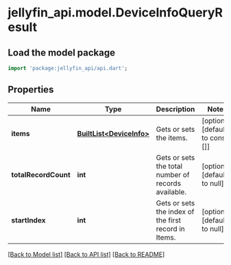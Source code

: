 # jellyfin_api.model.DeviceInfoQueryResult

## Load the model package
```dart
import 'package:jellyfin_api/api.dart';
```

## Properties
Name | Type | Description | Notes
------------ | ------------- | ------------- | -------------
**items** | [**BuiltList&lt;DeviceInfo&gt;**](DeviceInfo.md) | Gets or sets the items. | [optional] [default to const []]
**totalRecordCount** | **int** | Gets or sets the total number of records available. | [optional] [default to null]
**startIndex** | **int** | Gets or sets the index of the first record in Items. | [optional] [default to null]

[[Back to Model list]](../README.md#documentation-for-models) [[Back to API list]](../README.md#documentation-for-api-endpoints) [[Back to README]](../README.md)


